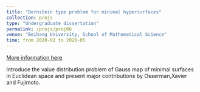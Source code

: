 ```yaml
---
title: "Bernstein type problem for minimal hypersurfaces"
collection: projs
type: "Undergraduate dissertation"
permalink: /projs/proj06
venue: "Beihang University, School of Mathematical Science"
time: from 2020-02 to 2020-05
---
```


[More information here](http://grantaire08.github.io/files/BernsteinProblem.pdf)

Introduce the value distribution problem of Gauss map of minimal surfaces in Euclidean space and present major contributions by Osserman,Xavier and Fujimoto.
